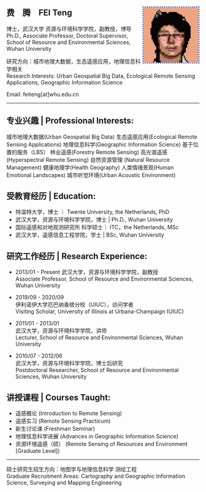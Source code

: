 ## 费&ensp;&ensp;腾&ensp;&ensp;FEI Teng [<img src='img\icon.jpg' style=' float:right; width:150px;height: px'/>](http://47.101.135.251:4396/#/)

博士，武汉大学 资源与环境科学学院，副教授，博导  
Ph.D., Associate Professor, Doctoral Supervisor, School of Resource and Environmental Sciences, Wuhan University

研究方向：城市地理大数据，生态遥感应用，地理信息科学相关  
Research Interests: Urban Geospatial Big Data, Ecological Remote Sensing Applications, Geographic Information Science

Email: feiteng[at]whu.edu.cn  

---

## 专业兴趣 | Professional Interests:
城市地理大数据(Urban Geospatial Big Data) 生态遥感应用(Ecological Remote Sensing Applications) 地理信息科学(Geographic Information Science) 基于位置的服务（LBS） 林业遥感(Forestry Remote Sensing) 高光谱遥感(Hyperspectral Remote Sensing) 自然资源管理 (Natural Resource Management) 健康地理学(Health Geography) 人类情绪景观(Human Emotional Landscapes) 城市听觉环境(Urban Acoustic Environment)

## 受教育经历 | Education:

- 特温特大学，博士 ｜ Twente University, the Netherlands, PhD
- 武汉大学，资源与环境科学学院，博士 | Ph.D., Wuhan University
- 国际遥感和对地观测研究所 科学硕士｜ ITC，the Netherlands, MSc
- 武汉大学，遥感信息工程学院，学士 | BSc, Wuhan University

## 研究工作经历 | Research Experience:

- 2013/01 - Present 
  武汉大学，资源与环境科学学院，副教授  
  Associate Professor, School of Resource and Environmental Sciences, Wuhan University

- 2019/09 - 2020/09  
  伊利诺伊大学厄巴纳香槟分校（UIUC），访问学者  
  Visiting Scholar, University of Illinois at Urbana-Champaign (UIUC)

- 2011/01 - 2013/01  
  武汉大学，资源与环境科学学院，讲师  
  Lecturer, School of Resource and Environmental Sciences, Wuhan University

- 2010/07 - 2012/06  
  武汉大学，资源与环境科学学院，博士后研究  
  Postdoctoral Researcher, School of Resource and Environmental Sciences, Wuhan University

## 讲授课程 | Courses Taught:

- 遥感概论 (Introduction to Remote Sensing)
- 遥感实习 (Remote Sensing Practicum)
- 新生讨论课 (Freshman Seminar)
- 地理信息科学进展 (Advances in Geographic Information Science)
- 资源环境遥感（硕） (Remote Sensing of Resources and Environment [Graduate Level])

---

硕士研究生招生方向：地图学与地理信息科学 测绘工程  
Graduate Recruitment Areas: Cartography and Geographic Information Science, Surveying and Mapping Engineering
